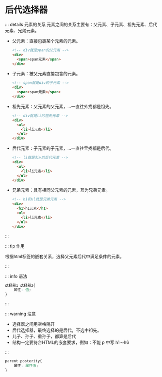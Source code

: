 # 后代选择器

::: details 元素的关系
元素之间的关系主要有：父元素、子元素、祖先元素、后代元素、兄弟元素。

- 父元素：直接包裹某个元素的元素。

  ```html
  <!-- div就是span的父元素 -->
  <div>
    <span>span元素</span>
  </div>
  ```

- 子元素：被父元素直接包含的元素。

  ```html
  <!-- span就是div的子元素 -->
  <div>
    <span>span元素</span>
  </div>
  ```

- 祖先元素：父元素的父元素，...一直往外找都是祖先。

  ```html
  <!-- div就是li的祖先元素 -->
  <div>
    <ul>
      <li>li元素</li>
    </ul>
  </div>
  ```

- 后代元素：子元素的子元素，...一直往里找都是后代。

  ```html
  <!-- li就是div的后代元素 -->
  <div>
    <ul>
      <li>li元素</li>
    </ul>
  </div>
  ```

- 兄弟元素：具有相同父元素的元素，互为兄弟元素。

  ```html
  <!-- h1和ul就是兄弟元素 -->
  <div>
    <h1>h1元素</h1>
    <ul>
      <li>li元素</li>
    </ul>
  </div>
  ```

:::

::: tip 作用

根据html标签的嵌套关系，选择父元素后代中满足条件的元素。

:::

::: info 语法

```css
选择器1 选择器2{
	属性: 值;
}
```

:::

::: warning 注意

- 选择器之间用空格隔开
- 后代选择器，最终选择的是后代，不选中祖先。
- 儿子、孙子、重孙子，都算是后代
- 结构一定要符合HTML的嵌套要求，例如：不能 p 中写 h1～h6

:::



```css
parent posterity{
	属性: 属性值;
}
```

